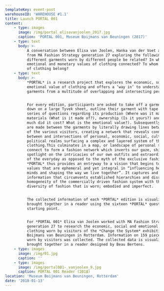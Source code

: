 ```yaml
---
templateKey: event-post
warehouseID: 'WAREHOUSE #1.1'
title: Launch PORTAL 001
content:
    - type: images
      image: /img/portal_elisavanjoolen_2017.jpg
      caption: 'PORTAL 001, Museum Boijmans van Beuningen (2017)'
    - type: text
      body: >-
          A conversation between Elisa van Joolen, Hanka van der Voet and students
          from MA Fashion Strategy generation 27 exploring the following: Could
          different garments worn by different people be related? In what ways are
          emotional and monetary values of clothing connected? To whom does a piece
          of clothing belong?
    - type: text
      body: >-
          *PORTAL* is a research project that explores the economic, social and
          emotional value of clothing and offers a ‘way in’ to understanding
          garments from a multitude of overlapping and intersecting perspectives.


          For every edition, participants are asked to take off a garment, lay it
          down on a large Tyvek sheet, outline their garment with tape and answer a
          series of questions regarding its production (Where was it made?),
          materials (What is it made of?), ownership (Is it yours?) and value (How
          much did it cost? What is the emotional value?). Subsequently connections
          are made between the garments by literally drawing lines between the items
          of the various visitors, creating a network that reveals connections
          between and intersections of personal, economic, social, cultural and
          political realms surfacing a complex and layered system of the reality of
          clothing.This culminates in a map, or landscape of personal stories that
          connect to form a fashion network which inverts our gaze, shining a
          spotlight on the intricacies of our own outfits and extraordinary aspects
          of the everyday as opposed to the myth of the exclusive fashion image.
          *PORTAL* thus provides an entryway to a vision that begins to prioritise
          values that are ephemeral and yet integral in “influencing hearts and
          minds and shaping the way we live together”. It captures and visualises
          information that circumvents established hierarchies and disrupts the
          homogeneity of the commercially driven fashion system with the refreshing
          diversity of fashion that is worn; embodied and imperfect.


          The collected information of each *PORTAL* edition is visualized and
          brought together in a reader using the sixteen *PORTAL* questions as a
          starting point.


          For *PORTAL 001* Elisa van Joolen worked with MA Fashion Strategy students
          generation 27 to research the economic, social and emotional value of
          clothing worn by visitors of the *Change the System* exhibition at Museum
          Boijmans van Beuningen in Rotterdam. Information on 159 pieces of clothing
          worn by visitors was collected. The collected data is visualized and
          brought together in a reader designed by Beau Bertens.
    - type: images
      image: /img/01.jpg
      caption: ''
    - type: images
      image: /img/portal001-_vanjoolen_9.jpg
      caption: PORTAL 001 Reader (2018)
location: 'Museum Boijmans van Beuningen, Rotterdam'
date: '2018-01-13'
---
```

